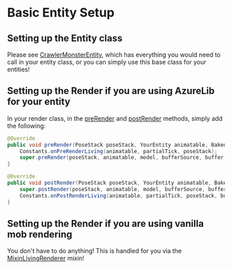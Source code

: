 # Basic Entity Setup

## Setting up the Entity class

Please see [CrawlerMonsterEntity](https://github.com/AzureDoom/Better-Crawling-ML/blob/1.20.1/Common/src/main/java/mod/azuredoom/bettercrawling/CrawlerMonsterEntity.java), which has everything you would need to call in your entity class, or you can simply use this base class for your entities!

## Setting up the Render if you are using AzureLib for your entity

In your render class, in the [preRender](https://github.com/AzureDoom/AzureLib/blob/1.20/Fabric/src/main/java/mod/azure/azurelib/renderer/GeoRenderer.java#L195) and [postRender](https://github.com/AzureDoom/AzureLib/blob/1.20/Fabric/src/main/java/mod/azure/azurelib/renderer/GeoRenderer.java#L202) methods, simply add the following:

```java
@Override
public void preRender(PoseStack poseStack, YourEntity animatable, BakedGeoModel model, MultiBufferSource bufferSource, VertexConsumer buffer, boolean isReRender, float partialTick, int packedLight, int packedOverlay, float red, float green, float blue, float alpha) {
	Constants.onPreRenderLiving(animatable, partialTick, poseStack);
	super.preRender(poseStack, animatable, model, bufferSource, buffer, isReRender, partialTick, packedLight, packedOverlay, red, green, blue, alpha);
}

@Override
public void postRender(PoseStack poseStack, YourEntity animatable, BakedGeoModel model, MultiBufferSource bufferSource, VertexConsumer buffer, boolean isReRender, float partialTick, int packedLight, int packedOverlay, float red, float green, float blue, float alpha) {
	super.postRender(poseStack, animatable, model, bufferSource, buffer, isReRender, partialTick, packedLight, packedOverlay, red, green, blue, alpha);
	Constants.onPostRenderLiving(animatable, partialTick, poseStack, bufferSource);
}
```

## Setting up the Render if you are using vanilla mob rendering

You don't have to do anything! This is handled for you via the [MixinLivingRenderer](https://github.com/AzureDoom/Better-Crawling-ML/blob/1.20.1/Common/src/main/java/mod/azuredoom/bettercrawling/mixin/client/MixinLivingRenderer.java) mixin!
